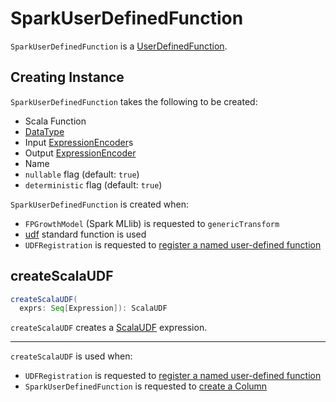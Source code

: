 # SparkUserDefinedFunction

`SparkUserDefinedFunction` is a [UserDefinedFunction](UserDefinedFunction.md).

## Creating Instance

`SparkUserDefinedFunction` takes the following to be created:

* <span id="f"> Scala Function
* <span id="dataType"> [DataType](../types/DataType.md)
* <span id="inputEncoders"> Input [ExpressionEncoder](../ExpressionEncoder.md)s
* <span id="outputEncoder"> Output [ExpressionEncoder](../ExpressionEncoder.md)
* <span id="name"> Name
* <span id="nullable"> `nullable` flag (default: `true`)
* <span id="deterministic"> `deterministic` flag (default: `true`)

`SparkUserDefinedFunction` is created when:

* `FPGrowthModel` (Spark MLlib) is requested to `genericTransform`
* [udf](../spark-sql-functions.md#udf) standard function is used
* `UDFRegistration` is requested to [register a named user-defined function](../UDFRegistration.md#register)

## <span id="createScalaUDF"> createScalaUDF

```scala
createScalaUDF(
  exprs: Seq[Expression]): ScalaUDF
```

`createScalaUDF` creates a [ScalaUDF](ScalaUDF.md) expression.

---

`createScalaUDF` is used when:

* `UDFRegistration` is requested to [register a named user-defined function](../UDFRegistration.md#register)
* `SparkUserDefinedFunction` is requested to [create a Column](#apply)
